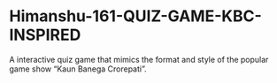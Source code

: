 # Himanshu-161-QUIZ-GAME-KBC-INSPIRED
A interactive quiz game that mimics the format and style of the popular game show “Kaun Banega Crorepati”.
